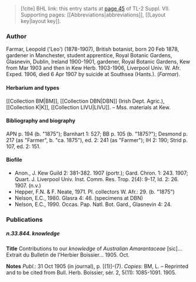 > [!cite] BHL link: this entry starts at [page 45](https://www.biodiversitylibrary.org/item/103834#page/67/mode/1up) of TL-2 Suppl. VII.
> Supporting pages: [[Abbreviations|abbreviations]], [[Layout key|layout key]].

### Author

Farmar, Leopold ('Leo') (1878-1907), British botanist, born 20 Feb 1878, gardener in Manchester, student apprentice, Royal Botanic Gardens, Glasnevin, Dublin, Ireland 1900-1901, gardener, Royal Botanic Gardens, Kew from Mar 1903 and then in Kew Herb. 1903-1906, Liverpool Univ. W. Afr. Exped. 1906, died 6 Apr 1907 by suicide at Southsea (Hants.). (*Farmar*).

#### Herbarium and types

[[Collection BM|BM]], [[Collection DBN|DBN]] (Irish Dept. Agric.), [[Collection K|K]], [[Collection LIVU|LIVU]]. – Mss. materials at Kew.

#### Bibliography and biography

APN p. 194 (b. "1875"); Barnhart 1: 527; BB p. 105 (b. "1875?"); Desmond p. 217 (as "Farmer", b. "ca. 1875"), ed. 2: 241 (as "Farmer"); IH 2: 190; Strid p. 107, ed. 2: 151.

#### Biofile

- Anon., J. Kew Guild 2: 381-382. 1907 (portr.); Gard. Chron. 1: 243. 1907; Quart. J. Liverpool Univ. Inst. Comm. Res. Trop. 2(4): 9-17, Id. 2: 26. 1907. (n.v.)
- Hepper, F.N. & F. Neate, 1971. Pl. collectors W. Afr.: 29. (b. "1875")
- Nelson, E.C., 1980. Glasra 4: 46. (specimens at DBN)
- Nelson, E.C., 1990. Occas. Pap. Natl. Bot. Gard., Glasnevin 4: 24.

### Publications

##### n.33.844. knowledge

**Title**
Contributions to our *knowledge* of *Australian Amarantaceae* \[sic\]... Extrait du Bulletin de l'Herbier Boissier... 1905. Oct.

**Notes**
*Publ*.: 31 Oct 1905 (in journal), p. \[(1)\]-(7). *Copies*: BM, L. – Reprinted and to be cited from Bull. Herb. Boissier, sér. 2, 5(11): 1085-1091. 1905.


